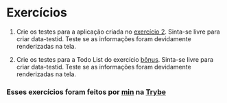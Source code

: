 # Exercícios

1. Crie os testes para a aplicação criada no [exercício 2](https://github.com/Jonathan-R-Andrade/trybe-exercicios/tree/main/modulo-02-desenvolvimento-front-end/secao-06-gerenciamento-de-estado-com-redux/dia-02-usando-o-redux-no-react/react-com-redux-intro/componentes-de-classe/exercicio-2). Sinta-se livre para criar data-testid. Teste se as informações foram devidamente renderizadas na tela.

2. Crie os testes para a Todo List do exercício [bônus](https://github.com/Jonathan-R-Andrade/trybe-exercicios/tree/main/modulo-02-desenvolvimento-front-end/secao-06-gerenciamento-de-estado-com-redux/dia-02-usando-o-redux-no-react/bonus-todo-list-com-redux). Sinta-se livre para criar data-testid. Teste se as informações foram devidamente renderizadas na tela.

### Esses exercícios foram feitos por [min](https://www.linkedin.com/in/jonathan-r-andrade/) na [Trybe](https://www.betrybe.com/)
